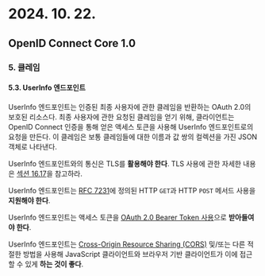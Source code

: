 # 2024. 10. 22.

## OpenID Connect Core 1.0

### 5. 클레임

#### 5.3. UserInfo 엔드포인트

UserInfo 엔드포인트는 인증된 최종 사용자에 관한 클레임을 반환하는 OAuth 2.0의 보호된 리소스다. 최종 사용자에 관한 요청된 클레임을 얻기 위해, 클라이언트는 OpenID Connect 인증을 통해 얻은 액세스 토큰을 사용해 UserInfo 엔드포인트로의 요청을 만든다. 이 클레임은 보통 클레임들에 대한 이름과 값 쌍의 컬렉션을 가진 JSON 객체로 나타낸다.

UserInfo 엔드포인트와의 통신은 TLS를 **활용해야 한다**. TLS 사용에 관한 자세한 내용은 [섹션 16.17][oidc-core-section-16-17]을 참고하라.

UserInfo 엔드포인트는 [RFC 7231][rfc-7231]에 정의된 HTTP `GET`과 HTTP `POST` 메서드 사용을 **지원해야 한다**.

UserInfo 엔드포인트는 액세스 토큰을 [OAuth 2.0 Bearer Token 사용][rfc-6750]으로 **받아들여야 한다**.

UserInfo 엔드포인트는 [Cross-Origin Resource Sharing (CORS)][cors] 및/또는 다른 적절한 방법을 사용해 JavaScript 클라이언트와 브라우저 기반 클라이언트가 이에 접근할 수 있게 **하는 것이 좋다**.



[oidc-core-section-16-17]: https://openid.net/specs/openid-connect-core-1_0.html#TLSRequirements
[rfc-7231]: https://www.rfc-editor.org/rfc/rfc7231.html
[rfc-6750]: https://www.rfc-editor.org/rfc/rfc6750.html
[cors]: https://fetch.spec.whatwg.org/